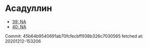 # Асадуллин
- [39: NA](39.md)
- [40: NA](40.md)

Commit: 45b64b9540691ab70fcfecbff938b326c7030565
 fetched at: 20201212-153206
